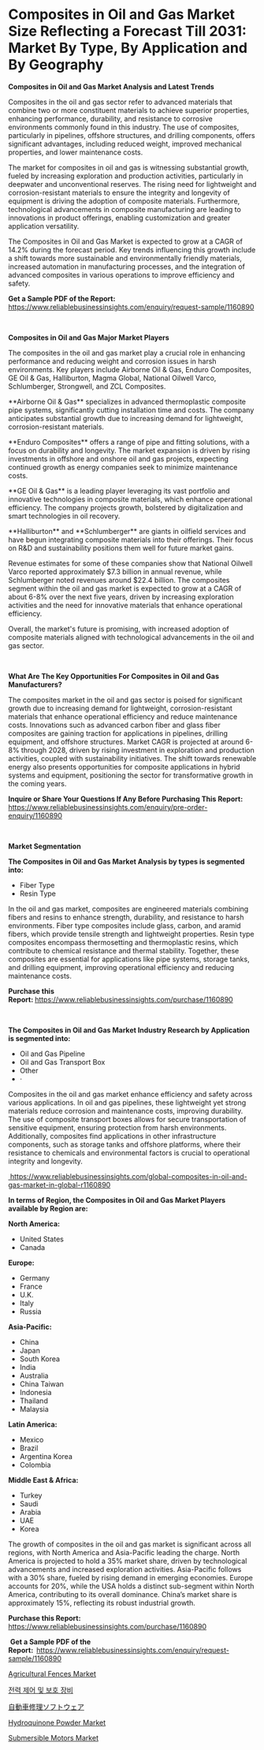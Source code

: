 <p><h1>Composites in Oil and Gas Market Size Reflecting a Forecast Till 2031: Market By Type, By Application and By Geography</h1></p><p><strong>Composites in Oil and Gas Market Analysis and Latest Trends</strong></p>
<p><p>Composites in the oil and gas sector refer to advanced materials that combine two or more constituent materials to achieve superior properties, enhancing performance, durability, and resistance to corrosive environments commonly found in this industry. The use of composites, particularly in pipelines, offshore structures, and drilling components, offers significant advantages, including reduced weight, improved mechanical properties, and lower maintenance costs.</p><p>The market for composites in oil and gas is witnessing substantial growth, fueled by increasing exploration and production activities, particularly in deepwater and unconventional reserves. The rising need for lightweight and corrosion-resistant materials to ensure the integrity and longevity of equipment is driving the adoption of composite materials. Furthermore, technological advancements in composite manufacturing are leading to innovations in product offerings, enabling customization and greater application versatility.</p><p>The Composites in Oil and Gas Market is expected to grow at a CAGR of 14.2% during the forecast period. Key trends influencing this growth include a shift towards more sustainable and environmentally friendly materials, increased automation in manufacturing processes, and the integration of advanced composites in various operations to improve efficiency and safety.</p></p>
<p><strong>Get a Sample PDF of the Report:&nbsp;</strong> <a href="https://www.reliablebusinessinsights.com/enquiry/request-sample/1160890">https://www.reliablebusinessinsights.com/enquiry/request-sample/1160890</a></p>
<p>&nbsp;</p>
<p><strong>Composites in Oil and Gas Major Market Players</strong></p>
<p><p>The composites in the oil and gas market play a crucial role in enhancing performance and reducing weight and corrosion issues in harsh environments. Key players include Airborne Oil & Gas, Enduro Composites, GE Oil & Gas, Halliburton, Magma Global, National Oilwell Varco, Schlumberger, Strongwell, and ZCL Composites.</p><p>**Airborne Oil & Gas** specializes in advanced thermoplastic composite pipe systems, significantly cutting installation time and costs. The company anticipates substantial growth due to increasing demand for lightweight, corrosion-resistant materials.</p><p>**Enduro Composites** offers a range of pipe and fitting solutions, with a focus on durability and longevity. The market expansion is driven by rising investments in offshore and onshore oil and gas projects, expecting continued growth as energy companies seek to minimize maintenance costs.</p><p>**GE Oil & Gas** is a leading player leveraging its vast portfolio and innovative technologies in composite materials, which enhance operational efficiency. The company projects growth, bolstered by digitalization and smart technologies in oil recovery.</p><p>**Halliburton** and **Schlumberger** are giants in oilfield services and have begun integrating composite materials into their offerings. Their focus on R&D and sustainability positions them well for future market gains.</p><p>Revenue estimates for some of these companies show that National Oilwell Varco reported approximately $7.3 billion in annual revenue, while Schlumberger noted revenues around $22.4 billion. The composites segment within the oil and gas market is expected to grow at a CAGR of about 6-8% over the next five years, driven by increasing exploration activities and the need for innovative materials that enhance operational efficiency. </p><p>Overall, the market's future is promising, with increased adoption of composite materials aligned with technological advancements in the oil and gas sector.</p></p>
<p>&nbsp;</p>
<p><strong>What Are The Key Opportunities For Composites in Oil and Gas Manufacturers?</strong></p>
<p><p>The composites market in the oil and gas sector is poised for significant growth due to increasing demand for lightweight, corrosion-resistant materials that enhance operational efficiency and reduce maintenance costs. Innovations such as advanced carbon fiber and glass fiber composites are gaining traction for applications in pipelines, drilling equipment, and offshore structures. Market CAGR is projected at around 6-8% through 2028, driven by rising investment in exploration and production activities, coupled with sustainability initiatives. The shift towards renewable energy also presents opportunities for composite applications in hybrid systems and equipment, positioning the sector for transformative growth in the coming years.</p></p>
<p><strong>Inquire or Share Your Questions If Any Before Purchasing This Report:</strong> <a href="https://www.reliablebusinessinsights.com/enquiry/pre-order-enquiry/1160890">https://www.reliablebusinessinsights.com/enquiry/pre-order-enquiry/1160890</a></p>
<p>&nbsp;</p>
<p><strong>Market Segmentation</strong></p>
<p><strong>The Composites in Oil and Gas Market Analysis by types is segmented into:</strong></p>
<p><ul><li>Fiber Type</li><li>Resin Type</li></ul></p>
<p><p>In the oil and gas market, composites are engineered materials combining fibers and resins to enhance strength, durability, and resistance to harsh environments. Fiber type composites include glass, carbon, and aramid fibers, which provide tensile strength and lightweight properties. Resin type composites encompass thermosetting and thermoplastic resins, which contribute to chemical resistance and thermal stability. Together, these composites are essential for applications like pipe systems, storage tanks, and drilling equipment, improving operational efficiency and reducing maintenance costs.</p></p>
<p><strong>Purchase this Report:&nbsp;</strong><a href="https://www.reliablebusinessinsights.com/purchase/1160890">https://www.reliablebusinessinsights.com/purchase/1160890</a></p>
<p>&nbsp;</p>
<p><strong>The Composites in Oil and Gas Market Industry Research by Application is segmented into:</strong></p>
<p><ul><li>Oil and Gas Pipeline</li><li>Oil and Gas Transport Box</li><li>Other</li><li>·</li></ul></p>
<p><p>Composites in the oil and gas market enhance efficiency and safety across various applications. In oil and gas pipelines, these lightweight yet strong materials reduce corrosion and maintenance costs, improving durability. The use of composite transport boxes allows for secure transportation of sensitive equipment, ensuring protection from harsh environments. Additionally, composites find applications in other infrastructure components, such as storage tanks and offshore platforms, where their resistance to chemicals and environmental factors is crucial to operational integrity and longevity.</p></p>
<p><a href="https://www.reliablebusinessinsights.com/global-composites-in-oil-and-gas-market-in-global-r1160890">&nbsp;https://www.reliablebusinessinsights.com/global-composites-in-oil-and-gas-market-in-global-r1160890</a></p>
<p><strong>In terms of Region, the Composites in Oil and Gas Market Players available by Region are:</strong></p>
<p>
    <p> <strong> North America: </strong>
        <ul>
            <li>United States</li>
            <li>Canada</li>
        </ul>
        </p> 
    <p> <strong> Europe: </strong>
        <ul>
            <li>Germany</li>
            <li>France</li>
            <li>U.K.</li>
            <li>Italy</li>
            <li>Russia</li>
        </ul>
        </p> 
    <p> <strong> Asia-Pacific: </strong>
        <ul>
            <li>China</li>
            <li>Japan</li>
            <li>South Korea</li>
            <li>India</li>
            <li>Australia</li>
            <li>China Taiwan</li>
            <li>Indonesia</li>
            <li>Thailand</li>
            <li>Malaysia</li>
        </ul>
        </p> 
    <p> <strong> Latin America: </strong>
        <ul>
            <li>Mexico</li>
            <li>Brazil</li>
            <li>Argentina Korea</li>
            <li>Colombia</li>
        </ul>
        </p> 
    <p> <strong> Middle East & Africa: </strong>
        <ul>
            <li>Turkey</li>
            <li>Saudi</li>
            <li>Arabia</li>
            <li>UAE</li>
            <li>Korea</li>
        </ul>
    </p>
    </p>
<p><p>The growth of composites in the oil and gas market is significant across all regions, with North America and Asia-Pacific leading the charge. North America is projected to hold a 35% market share, driven by technological advancements and increased exploration activities. Asia-Pacific follows with a 30% share, fueled by rising demand in emerging economies. Europe accounts for 20%, while the USA holds a distinct sub-segment within North America, contributing to its overall dominance. China’s market share is approximately 15%, reflecting its robust industrial growth.</p></p>
<p><strong>Purchase this Report: </strong><a href="https://www.reliablebusinessinsights.com/purchase/1160890">https://www.reliablebusinessinsights.com/purchase/1160890</a></p>
<p>&nbsp;<strong>Get a Sample PDF of the Report:&nbsp;&nbsp;</strong><a href="https://www.reliablebusinessinsights.com/enquiry/request-sample/1160890">https://www.reliablebusinessinsights.com/enquiry/request-sample/1160890</a></p>
<p><strong></strong></p>
<p><p><a href="https://www.linkedin.com/pulse/how-regional-global-trends-shaping-agricultural-fences-market-iutqe?trackingId=%2F8IC3xojSUaya2g%2FCUa37A%3D%3D">Agricultural Fences Market</a></p><p><a href="https://medium.com/@vishal_nakeshree/%EC%A0%84%EB%A0%A5-%EC%A0%9C%EC%96%B4-%EB%B0%8F-%EB%B3%B4%ED%98%B8-%EC%9E%A5%EB%B9%84-%EC%82%B0%EC%97%85-%EB%B6%84%EC%84%9D-%EB%B3%B4%EA%B3%A0%EC%84%9C-%EC%95%A0%ED%94%8C%EB%A6%AC%EC%BC%80%EC%9D%B4%EC%85%98-%EC%A7%80%EC%97%AD-%EA%B2%BD%EC%9F%81-%EC%A0%84%EB%9E%B5%EC%97%90-%EB%94%B0%EB%A5%B8-%EC%8B%9C%EC%9E%A5-%EA%B7%9C%EB%AA%A8-%EC%A0%90%EC%9C%A0%EC%9C%A8-%EB%8F%99%ED%96%A5-2024-2031-ea96f89e33e9">전력 제어 및 보호 장비</a></p><p><a href="https://medium.com/@shade463/%E8%87%AA%E5%8B%95%E8%BB%8A%E4%BF%AE%E7%90%86%E3%82%BD%E3%83%95%E3%83%88%E3%82%A6%E3%82%A7%E3%82%A2%E5%B8%82%E5%A0%B4%E3%81%AE%E3%82%B5%E3%82%A4%E3%82%BA-%E3%82%B7%E3%82%A7%E3%82%A2-%E3%81%8A%E3%82%88%E3%81%B3%E3%83%88%E3%83%AC%E3%83%B3%E3%83%89%E5%88%86%E6%9E%90%E3%83%AC%E3%83%9D%E3%83%BC%E3%83%88-%E8%A3%BD%E5%93%81%E5%88%A5-%E3%82%AF%E3%83%A9%E3%82%A6%E3%83%89%E3%83%99%E3%83%BC%E3%82%B9-%E3%82%AA%E3%83%B3%E3%83%97%E3%83%AC%E3%83%9F%E3%82%B9-%E3%81%8A%E3%82%88%E3%81%B3%E3%82%BB%E3%82%B0%E3%83%A1%E3%83%B3%E3%83%88%E4%BA%88%E6%B8%AC-2024%E5%B9%B4-2031%E5%B9%B4-c3dc6d73f8a4">自動車修理ソフトウェア</a></p><p><a href="https://issuu.com/reportprime-2/docs/hydroquinone-powder-market-size-203_5154ac5d619396">Hydroquinone Powder Market</a></p><p><a href="https://www.linkedin.com/pulse/submersible-motors-market-share-new-trends-analysis-its-type-7l4he?trackingId=JsQuVb1lTaWf80ulw9U4Ww%3D%3D">Submersible Motors Market</a></p></p>
